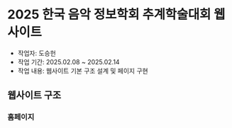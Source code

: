 # 2025 한국 음악 정보학회 추계학술대회 웹사이트

- 작업자: 도승헌
- 작업 기간: 2025.02.08 ~ 2025.02.14
- 작업 내용: 웹사이트 기본 구조 설계 및 페이지 구현

## 웹사이트 구조

### 홈페이지

